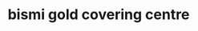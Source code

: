 ---
title: "bismi gold covering centre"
url: /thiruvalla/bismi-gold-covering-centre/
shop: Modehaus
---